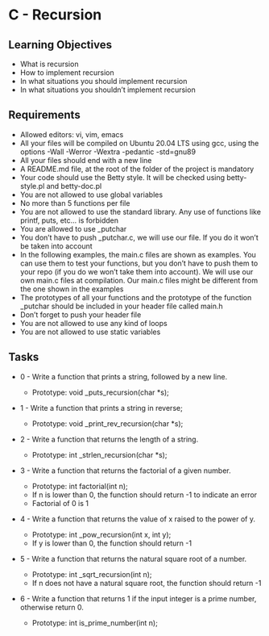 # **C - Recursion**

## Learning Objectives

* What is recursion
* How to implement recursion
* In what situations you should implement recursion
* In what situations you shouldn’t implement recursion

## Requirements

* Allowed editors: vi, vim, emacs
* All your files will be compiled on Ubuntu 20.04 LTS using gcc, using the options -Wall -Werror -Wextra -pedantic -std=gnu89
* All your files should end with a new line
* A README.md file, at the root of the folder of the project is mandatory
* Your code should use the Betty style. It will be checked using betty-style.pl and betty-doc.pl
* You are not allowed to use global variables
* No more than 5 functions per file
* You are not allowed to use the standard library. Any use of functions like printf, puts, etc… is forbidden
* You are allowed to use _putchar
* You don’t have to push _putchar.c, we will use our file. If you do it won’t be taken into account
* In the following examples, the main.c files are shown as examples. You can use them to test your functions, but you don’t have to push them to your repo (if you do we won’t take them into account). We will use our own main.c files at compilation. Our main.c files might be different from the one shown in the examples
* The prototypes of all your functions and the prototype of the function _putchar should be included in your header file called main.h
* Don’t forget to push your header file
* You are not allowed to use any kind of loops
* You are not allowed to use static variables

## Tasks

* 0 - Write a function that prints a string, followed by a new line.
  * Prototype: void _puts_recursion(char *s);

* 1 - Write a function that prints a string in reverse;
  * Prototype: void _print_rev_recursion(char *s);

* 2 - Write a function that returns the length of a string.
  * Prototype: int _strlen_recursion(char *s);

* 3 - Write a function that returns the factorial of a given number.
  * Prototype: int factorial(int n);
  * If n is lower than 0, the function should return -1 to indicate an error
  * Factorial of 0 is 1

* 4 - Write a function that returns the value of x raised to the power of y.
  * Prototype: int _pow_recursion(int x, int y);
  * If y is lower than 0, the function should return -1

* 5 - Write a function that returns the natural square root of a number.
  * Prototype: int _sqrt_recursion(int n);
  * If n does not have a natural square root, the function should return -1

* 6 - Write a function that returns 1 if the input integer is a prime number, otherwise return 0.
  * Prototype: int is_prime_number(int n);